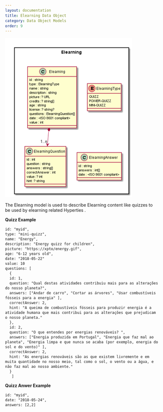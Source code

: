 ```yaml
---
layout: documentation
title: Elearning Data Object
category: Data Object Models
order: 9
---
```


![Elearning Object Model](Elearning-Data-Object-Model.png)

The Elearning model is used to describe Elearning content like quizzes to be used by elearning related Hyperties .

**Quizz Example**

```
id: "myid",
type: "mini-quizz",
name: "Energy",
description: "Energy quizz for children",
picture: "https://xpto/energy.gif",
age: "6-12 years old",
date: "2018-05-22"
value: 10
questions: [
  {
  id: 1,
  question: "Qual destas atividades contribuiu mais para as alterações do nosso planeta?",
  answers: ["Andar de carro", "Cortar as árvores", "Usar combustíveis fósseis para a energia" ],
  correctAnswer: 2,
  hint: "A queima de combustíveis fósseis para produzir energia é a atividade humana que mais contribui para as alterações que prejudicam o nosso planeta."
  },
  id: 2,
  question: "O que entendes por energias renováveis? ",
  answers: ["Energia produzida em Portugal", "Energia que faz mal ao planeta", "Energia limpa e que nunca se acaba (por exemplo, energia do sol e do vento)" ],
  correctAnswer: 2,
  hint: "As energias renováveis são as que existem livremente e em muita quantidade no nosso meio, tal como o sol, o vento ou a água, e não faz mal ao nosso ambiente."
  }
   ]
```

**Quizz Anwer Example**

```
id: "myid",
date: "2018-05-24",
answers: [2,2]
```
